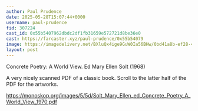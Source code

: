 ```yaml
---
author: Paul Prudence
date: 2025-05-28T15:07:44+0000
username: paul-prudence
fid: 307224
cast_id: 0x55b5407962dbdc2df1fb31659e572721d8be36e0
cast: https://farcaster.xyz/paul-prudence/0x55b54079
image: https://imagedelivery.net/BXluQx4ige9GuW0Ia56BHw/0bd41a8b-ef28-4b96-c2e7-674422611b00/original
layout: post
---
```

Concrete Poetry: A World View. Ed Mary Ellen Solt (1968)  
  
A very nicely scanned PDF of a classic book. Scroll to the latter half of the PDF for the artworks.  
  
https://monoskop.org/images/5/5d/Solt_Mary_Ellen_ed_Concrete_Poetry_A_World_View_1970.pdf  

<img src='https://imagedelivery.net/BXluQx4ige9GuW0Ia56BHw/0bd41a8b-ef28-4b96-c2e7-674422611b00/original' alt='' referrerpolicy='no-referrer'/>
<img src='https://imagedelivery.net/BXluQx4ige9GuW0Ia56BHw/e4a92635-9f16-4fce-0679-dd84d818f200/original' alt='' referrerpolicy='no-referrer'/>